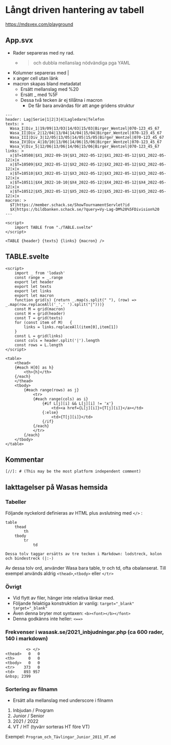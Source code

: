 # Långt driven hantering av tabell

https://mdsvex.com/playground

## App.svx

* Rader separeras med ny rad. 
	* > och dubbla mellanslag nödvändiga pga YAML
* Kolumner separeras med |
* x anger cell utan länk
* macron skapas bland metadatat
	* Ersätt mellanslag med %20
	* Ersätt _ med %5F
	* Dessa två tecken är ej tillåtna i macron
		* De får bara användas för att ange gridens struktur

```
---
header: Lag|Serie|1|2|3|4|Lagledare|Telefon
texts: >
  Wasa_I|Div_1|19/09|13/03|14/03|15/03|Birger_Wentzel|070-123_45_67
  Wasa_II|Div_2|12/04|13/04|14/04|15/04|Birger_Wentzel|070-123_45_67
  Wasa_III|Div_3|12/05|13/05|14/05|15/05|Birger_Wentzel|070-123_45_67
  Wasa_IV|Div_4|10/10|13/06|14/06|15/06|Birger_Wentzel|070-123_45_67
  Wasa_V|Div_5|12/06|13/06|14/06|15/06|Birger_Wentzel|070-123_45_67
links: >
  x|$T=10508|$X1_2022-09-19|$X1_2022-05-12|$X1_2022-05-12|$X1_2022-05-12|x|x
  x|$T=10509|$X2_2022-05-12|$X2_2022-05-12|$X2_2022-05-12|$X2_2022-05-12|x|x
  x|$T=10510|$X3_2022-05-12|$X3_2022-05-12|$X3_2022-05-12|$X3_2022-05-12|x|x
  x|$T=10511|$X4_2022-10-10|$X4_2022-05-12|$X4_2022-05-12|$X4_2022-05-12|x|x
  x|$T=10512|$X5_2022-05-12|$X5_2022-05-12|$X5_2022-05-12|$X5_2022-05-12|x|x
macron: >
  $T|https://member.schack.se/ShowTournamentServlet?id
  $X|https://bildbanken.schack.se/?query=Vy-Lag-DM%20%5FDivision%20
---

<script>
	import TABLE from "./TABLE.svelte"
</script>

<TABLE {header} {texts} {links} {macron} />
```

## TABLE.svelte
```
<script>
	import _ from 'lodash'
	const range = _.range
	export let header
	export let texts
	export let links
	export let macron
	function grid(s) {return _.map(s.split(" "), (row) => _.map(row.replaceAll('_',' ').split("|")))}
	const M = grid(macron)
	const H = grid(header)
	const T = grid(texts)
	for (const item of M)	{
		links = links.replaceAll(item[0],item[1])
	}
	const L = grid(links)
	const cols = header.split('|').length
	const rows = L.length
</script>

<table>
	<thead>
	{#each H[0] as h}
		<th>{h}</th>
	{/each}
	</thead>
	<tbody>
		{#each range(rows) as j}
			<tr>
			{#each range(cols) as i}
				{#if L[j][i] && L[j][i] != 'x'}
					<td><a href={L[j][i]}>{T[j][i]}</a></td>
				{:else}
					<td>{T[j][i]}</td>
				{/if}
			{/each}
			</tr>
		{/each}
	</tbody>
</table>
```

## Kommentar
```
[//]: # (This may be the most platform independent comment)
```

## Iakttagelser på Wasas hemsida

### Tabeller

Följande nyckelord definieras av HTML plus avslutning med `</>` :
```
table
	thead
		th
	tbody
		tr
			td

Dessa tolv taggar ersätts av tre tecken i Markdown: lodstreck, kolon och bindestreck (|:-)
```

Av dessa tolv ord, använder Wasa bara table, tr och td, ofta obalanserat.
Till exempel används aldrig `<thead>`,`<tbody>` eller `</tr>`

### Övrigt

* Vid flytt av filer, hänger inte relativa länkar med.
* Följande felaktiga konstruktion är vanlig: `target="_blank" target="_blank"`
* Även denna bryter mot syntaxen: `<b><font></b></font>`
* Denna godkänns inte heller: `<==>`

### Frekvenser i wasask.se/2021_inbjudningar.php (ca 600 rader, 140 i markdown)

```
         <> </>
<thead>   0   0
<th>      0   0
<tbody>   0   0
<tr>    373   0
<td>    893 957
&nbsp; 2399
```

### Sortering av filnamn

* Ersätt alla mellanslag med underscore i filnamn

1. Inbjudan / Program
2. Junior / Senior
3. 2021 / 2022
4. VT / HT (tyvärr sorteras HT före VT)

Exempel: `Program_och_Tävlingar_Junior_2011_HT.md`